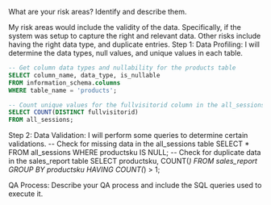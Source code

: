What are your risk areas? Identify and describe them.

My risk areas would include the validity of the data. Specifically, if the system was setup to capture the right and relevant data. Other risks include having the right data type, and duplicate entries.
Step 1: 
Data Profiling: I will determine the data types, null values, and unique values in each table.
```sql
-- Get column data types and nullability for the products table 
SELECT column_name, data_type, is_nullable
FROM information_schema.columns
WHERE table_name = 'products';
```
```sql
-- Count unique values for the fullvisitorid column in the all_sessions table
SELECT COUNT(DISTINCT fullvisitorid)
FROM all_sessions;
```
Step 2: Data Validation: I will perform some queries to determine certain validations.
-- Check for missing data in the all_sessions table
SELECT *
FROM all_sessions
WHERE productsku IS NULL;
-- Check for duplicate data in the sales_report table
SELECT productsku, COUNT(*)
FROM sales_report
GROUP BY productsku
HAVING COUNT(*) > 1;



QA Process:
Describe your QA process and include the SQL queries used to execute it.
